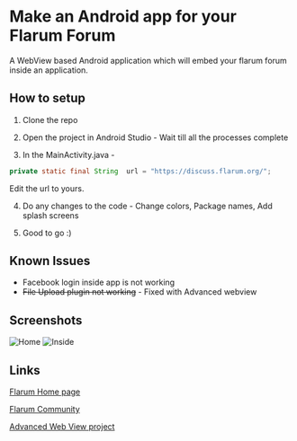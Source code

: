 # Make an Android app for your Flarum Forum
A WebView based Android application which will embed your flarum forum inside an application.

## How to setup
1) Clone the repo

2) Open the project in Android Studio - Wait till all the processes complete

3) In the MainActivity.java -     

```Java
private static final String  url = "https://discuss.flarum.org/";
```
Edit the url to yours.

4) Do any changes to the code - Change colors, Package names, Add splash screens 

5) Good to go :)

## Known Issues
* Facebook login inside app is not working
* ~~File Upload plugin not working~~ - Fixed with Advanced webview


## Screenshots

![Home](https://raw.githubusercontent.com/SurfEdge/flarum-mobile-android/master/screenshots/scr_home.png)
![Inside](https://raw.githubusercontent.com/SurfEdge/flarum-mobile-android/master/screenshots/scr_inside.png)

## Links

[Flarum Home page](http://flarum.org/)

[Flarum Community](https://discuss.flarum.org/)

[Advanced Web View project](https://github.com/delight-im/Android-AdvancedWebView)
